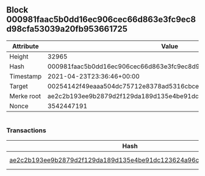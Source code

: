 ## Block 000981faac5b0dd16ec906cec66d863e3fc9ec8d98cfa53039a20fb953661725

Attribute | Value
--- | ---
Height | 32965
Hash | 000981faac5b0dd16ec906cec66d863e3fc9ec8d98cfa53039a20fb953661725
Timestamp | 2021-04-23T23:36:46+00:00
Target | 00254142f49eaaa504dc75712e8378ad5316cbcead634704b3734b6271167cc4
Merke root | ae2c2b193ee9b2879d2f129da189d135e4be91dc123624a96c5e7e2aa56ef166
Nonce | 3542447191

```

```

### Transactions

Hash | Amount
--- | ---
[ae2c2b193ee9b2879d2f129da189d135e4be91dc123624a96c5e7e2aa56ef166](ae2c2b193ee9b2879d2f129da189d135e4be91dc123624a96c5e7e2aa56ef166.md) | 10.00000000 SKEPTI 
